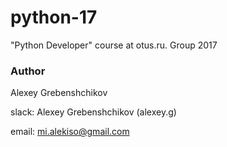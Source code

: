 # python-17
"Python Developer" course at otus.ru. Group 2017

### Author

Alexey Grebenshchikov

slack: Alexey Grebenshchikov (alexey.g)

email: mi.alekiso@gmail.com
